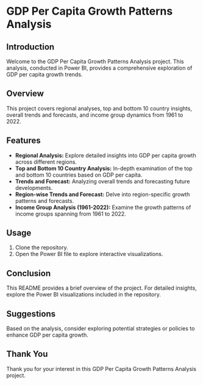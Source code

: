 # GDP Per Capita Growth Patterns Analysis

## Introduction
Welcome to the GDP Per Capita Growth Patterns Analysis project. This analysis, conducted in Power BI, provides a comprehensive exploration of GDP per capita growth trends.

## Overview
This project covers regional analyses, top and bottom 10 country insights, overall trends and forecasts, and income group dynamics from 1961 to 2022.

## Features

- **Regional Analysis:** Explore detailed insights into GDP per capita growth across different regions.
- **Top and Bottom 10 Country Analysis:** In-depth examination of the top and bottom 10 countries based on GDP per capita.
- **Trends and Forecast:** Analyzing overall trends and forecasting future developments.
- **Region-wise Trends and Forecast:** Delve into region-specific growth patterns and forecasts.
- **Income Group Analysis (1961-2022):** Examine the growth patterns of income groups spanning from 1961 to 2022.

## Usage

1. Clone the repository.
2. Open the Power BI file to explore interactive visualizations.

## Conclusion
This README provides a brief overview of the project. For detailed insights, explore the Power BI visualizations included in the repository.

## Suggestions
Based on the analysis, consider exploring potential strategies or policies to enhance GDP per capita growth.

## Thank You
Thank you for your interest in this GDP Per Capita Growth Patterns Analysis project.

</div>
